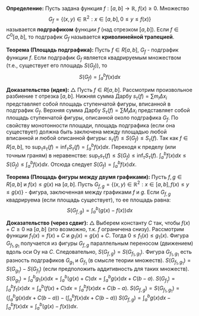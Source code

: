**Определение:** Пусть задана функция $f: [a, b] \to \mathbb{R}$, $f(x) \ge 0$. Множество
$$ G_f = \{ (x, y) \in \mathbb{R}^2 : x \in [a, b], 0 \le y \le f(x) \} $$
называется **подграфиком** функции $f$ (над отрезком $[a, b]$).
Если $f \in C^0[a, b]$, то подграфик $G_f$ называется **криволинейной трапецией**.

**Теорема (Площадь подграфика):**
Пусть $f \in R[a, b]$, $G_f$ - подграфик функции $f$.
Если подграфик $G_f$ является квадрируемым множеством (т.е., существует его площадь $S(G_f)$), то
$$ S(G_f) = \int_a^b f(x) dx $$

**Доказательство (идея):**
$\triangle$ Пусть $f \in R[a, b]$. Рассмотрим произвольное разбиение $\tau$ отрезка $[a, b]$.
Нижняя сумма Дарбу $s_\tau(f) = \sum m_i \Delta x_i$ представляет собой площадь ступенчатой фигуры, вписанной в подграфик $G_f$.
Верхняя сумма Дарбу $S_\tau(f) = \sum M_i \Delta x_i$ представляет собой площадь ступенчатой фигуры, описанной около подграфика $G_f$.
По свойству монотонности площади, площадь подграфика (если она существует) должна быть заключена между площадью любой вписанной и любой описанной фигуры:
$s_\tau(f) \le S(G_f) \le S_\tau(f)$.
Так как $f \in R[a, b]$, то $\sup_\tau s_\tau(f) = \inf_\tau S_\tau(f) = \int_a^b f(x) dx$.
Переходя к пределу (или точным граням) в неравенстве:
$\sup_\tau s_\tau(f) \le S(G_f) \le \inf_\tau S_\tau(f)$.
$\int_a^b f(x) dx \le S(G_f) \le \int_a^b f(x) dx$.
Отсюда следует $S(G_f) = \int_a^b f(x) dx$.

**Теорема (Площадь фигуры между двумя графиками):**
Пусть $f, g \in R[a, b]$ и $f(x) \le g(x)$ на $[a, b]$.
Пусть $G_{f, g} = \{ (x, y) \in \mathbb{R}^2 : x \in [a, b], f(x) \le y \le g(x) \}$ - фигура, заключенная между графиками $f$ и $g$.
Если $G_{f, g}$ квадрируема (если площадь существует), то ее площадь равна:
$$ S(G_{f, g}) = \int_a^b (g(x) - f(x)) dx $$

**Доказательство (через сдвиг):**
$\triangle$ Выберем константу $C$ так, чтобы $f(x) + C \ge 0$ на $[a, b]$ (это возможно, т.к. $f$ ограничена снизу).
Рассмотрим функции $f_1(x) = f(x)+C$ и $g_1(x) = g(x)+C$. Тогда $0 \le f_1(x) \le g_1(x)$.
Фигура $G_{f_1, g_1}$ получается из фигуры $G_{f, g}$ параллельным переносом (движением) вдоль оси Oy на $C$. Следовательно, $S(G_{f, g}) = S(G_{f_1, g_1})$.
Фигура $G_{f_1, g_1}$ есть разность подграфиков $G_{g_1}$ и $G_{f_1}$ (в смысле теории множеств).
$S(G_{f_1, g_1}) = S(G_{g_1}) - S(G_{f_1})$ (если предположить аддитивность для таких множеств).
$S(G_{g_1}) = \int_a^b g_1(x) dx = \int_a^b (g(x)+C) dx = \int_a^b g(x) dx + C(b-a)$.
$S(G_{f_1}) = \int_a^b f_1(x) dx = \int_a^b (f(x)+C) dx = \int_a^b f(x) dx + C(b-a)$.
$S(G_{f, g}) = S(G_{f_1, g_1}) = (\int_a^b g(x) dx + C(b-a)) - (\int_a^b f(x) dx + C(b-a))$
$S(G_{f, g}) = \int_a^b g(x) dx - \int_a^b f(x) dx = \int_a^b (g(x) - f(x)) dx$.

